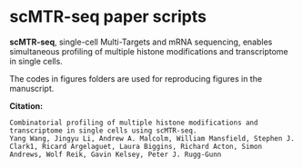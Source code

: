 # scMTR-seq paper scripts
**scMTR-seq**, single-cell Multi-Targets and mRNA sequencing, enables simultaneous profiling of multiple histone modifications and transcriptome in single cells. 

The codes in figures folders are used for reproducing figures in the manuscript. 

**Citation:**
```
Combinatorial profiling of multiple histone modifications and transcriptome in single cells using scMTR-seq.
Yang Wang, Jingyu Li, Andrew A. Malcolm, William Mansfield, Stephen J. Clark1, Ricard Argelaguet, Laura Biggins, Richard Acton, Simon Andrews, Wolf Reik, Gavin Kelsey, Peter J. Rugg-Gunn
```
